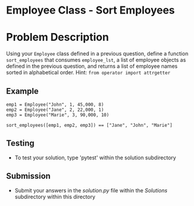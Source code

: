 # Employee Class - Sort Employees

# Problem Description
Using your `Employee` class defined in a previous question, define a function `sort_employees` that consumes `employee_lst`, a list of employee objects as defined in the previous question, and returns a list of employee names sorted in alphabetical order.
Hint: `from operator import attrgetter`

## Example
```
emp1 = Employee("John", 1, 45,000, 8)
emp2 = Employee("Jane", 2, 22,000, 1)
emp3 = Employee("Marie", 3, 90,000, 10)

sort_employees([emp1, emp2, emp3]) == ["Jane", "John", "Marie"]
```

## Testing
* To test your solution, type 'pytest' within the solution subdirectory

## Submission
* Submit your answers in the *solution.py* file within the *Solutions* subdirectory within this directory